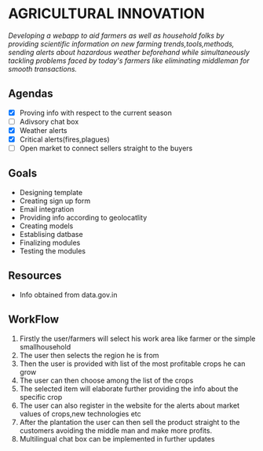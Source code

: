# AGRICULTURAL INNOVATION

*Developing a webapp to aid farmers as well as household folks by providing scientific information on new farming trends,tools,methods,
sending alerts about hazardous weather beforehand while simultaneously tackling problems faced by today's farmers like eliminating 
middleman for smooth transactions.*  


## Agendas

- [x] Proving info with respect to the current season 
- [ ] Adivsory chat box 
- [x] Weather alerts 
- [x] Critical alerts(fires,plagues) 
- [ ] Open market to connect sellers straight to the buyers 

## Goals

* Designing template
* Creating sign up form
* Email integration
* Providing info according to geolocatlity
* Creating models
* Establising datbase
* Finalizing modules
* Testing the modules

## Resources

* Info obtained from data.gov.in 

## WorkFlow

1. Firstly the user/farmers will select his work area like farmer or the simple smallhousehold 
2. The user then selects the region he is from
3. Then the user is provided with list of the most profitable crops he can grow 
3. The user can then choose among the list of the crops 
4. The selected item will elaborate further providing the info about the specific crop 
5. The user can also register in the website for the alerts about market values of crops,new technologies etc
6. After the plantation the user can then sell the product straight to the customers avoiding the middle man and make more profits. 
7. Multilingual chat box can be implemented in further updates



















































